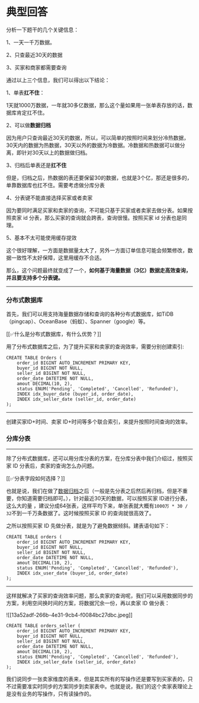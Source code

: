 # 典型回答


分析一下题干的几个关键信息：

1、一天一千万数据。

2、只查最近30天的数据

3、买家和商家都需要查询



通过以上三个信息，我们可以得出以下结论：



1、单表**扛不住**：

1天就1000万数据，一年就30多亿数据，那么这个量如果用一张单表存放的话，数据库肯定扛不住。



2、可以做**数据归档**

因为用户只查询最近30天的数据，所以，可以简单的按照时间来划分冷热数据，30天内的数据为热数据，30天以外的数据为冷数据。冷数据和热数据可以做分离，即针对30天以上的数据做归档。



3、归档后单表还是**扛不住**

但是，归档之后，热数据的表还要保留30的数据，也就是3个亿，那还是很多的，单靠数据库也扛不住。需要考虑做分库分表



4、分表键不能直接选择买家或者卖家

因为要同时满足买家和卖家的查询，不可能只基于买家或者卖家去做分表。如果按照卖家 id 分表，那么买家的查询就会跨表，查询很慢。按照买家 id 分表也是同理。





5、基本不太可能使用缓存提效

这个很好理解，一方面是数据量太大了，另外一方面订单信息可能会频繁修改，数据一致性不太好保障，这里用缓存不合适。



那么，这个问题最终就变成了一个，**如何基于海量数据（3亿）数据走高效查询，并且要支持多个分表键。**

****

### 分布式数据库


首先，我们可以用支持海量数据存储和查询的各种分布式数据库，如TiDB（pingcap）、OceanBase（蚂蚁）、Spanner（google）等。



[[✅什么是分布式数据库，有什么优势？]]



用了分布式数据库之后，为了提升买家和卖家的查询效率，需要分别创建索引:



```plain
CREATE TABLE Orders (
    order_id BIGINT AUTO_INCREMENT PRIMARY KEY,
    buyer_id BIGINT NOT NULL,
    seller_id BIGINT NOT NULL,
    order_date DATETIME NOT NULL,
    amout DECIMAL(10, 2),
    status ENUM('Pending', 'Completed', 'Cancelled', 'Refunded'),
    INDEX idx_buyer_date (buyer_id, order_date),
    INDEX idx_seller_date (seller_id, order_date)
);

```

****

创建买家ID+时间、卖家 ID+时间等多个联合索引，来提升按照时间查询的效率。

### 分库分表
****

除了分布式数据库，还可以用分库分表的方案，在分库分表中我们介绍过，按照买家 ID 分表后，卖家的查询怎么办问题。



[[✅分表字段如何选择？]]



也就是说，我们在做了<u>数据归档</u>之后（一般是先分表之后然后再归档，但是不重要，你知道需要归档即可。），针对最近30天的数据，可以按照买家 ID进行分表，这么大的量 ，建议分成64张表，这样平均下来，单张表就大概有`1000万 * 30 / 32`不到一千万条数据了。这时候按照买家 ID 的查询就很高效了。



之所以按照买家 ID 先做分表，就是为了避免数据倾斜。建表语句如下：



```plain
CREATE TABLE orders (
    order_id BIGINT AUTO_INCREMENT PRIMARY KEY,
    buyer_id BIGINT NOT NULL,
    seller_id BIGINT NOT NULL,
    order_date DATETIME NOT NULL,
    amout DECIMAL(10, 2),
    status ENUM('Pending', 'Completed', 'Cancelled', 'Refunded'),
    INDEX idx_user_date (buyer_id, order_date)
);

```

****

这样就解决了买家的查询效率问题，那么卖家的查询呢，我们可以采用数据同步的方案，利用空间换时间的方案，将数据冗余一份，再以卖家 ID 做分表：



![[13a52adf-266b-4e31-9cb4-f0084bc27dbc.jpeg]]



```plain
CREATE TABLE orders_seller (
    order_id BIGINT AUTO_INCREMENT PRIMARY KEY,
    buyer_id BIGINT NOT NULL,
    seller_id BIGINT NOT NULL,
    order_date DATETIME NOT NULL,
    amout DECIMAL(10, 2),
    status ENUM('Pending', 'Completed', 'Cancelled', 'Refunded'),
    INDEX idx_seller_date (seller_id, order_date)
);

```



我们说同步一张卖家维度的表来，但是其实所有的写操作还是要写到买家表的，只不过需要准实时同步的方案同步到卖家表中。也就是说，我们的这个卖家表理论上是没有业务的写操作，只有读操作的。





